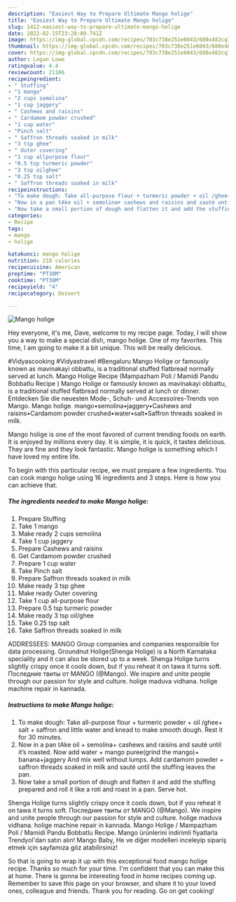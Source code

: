 ```yaml
---
description: "Easiest Way to Prepare Ultimate Mango holige"
title: "Easiest Way to Prepare Ultimate Mango holige"
slug: 1412-easiest-way-to-prepare-ultimate-mango-holige
date: 2022-02-15T23:28:09.741Z
image: https://img-global.cpcdn.com/recipes/703c738e251e6043/680x482cq70/mango-holige-recipe-main-photo.jpg
thumbnail: https://img-global.cpcdn.com/recipes/703c738e251e6043/680x482cq70/mango-holige-recipe-main-photo.jpg
cover: https://img-global.cpcdn.com/recipes/703c738e251e6043/680x482cq70/mango-holige-recipe-main-photo.jpg
author: Logan Lowe
ratingvalue: 4.4
reviewcount: 21106
recipeingredient:
- " Stuffing"
- "1 mango"
- "2 cups semolina"
- "1 cup jaggery"
- " Cashews and raisins"
- " Cardamom powder crushed"
- "1 cup water"
- "Pinch salt"
- " Saffron threads soaked in milk"
- "3 tsp ghee"
- " Outer covering"
- "1 cup allpurpose flour"
- "0.5 tsp turmeric powder"
- "3 tsp oilghee"
- "0.25 tsp salt"
- " Saffron threads soaked in milk"
recipeinstructions:
- "To make dough: Take all-purpose flour + turmeric powder + oil /ghee+ salt + saffron and little water and knead to make smooth dough. Rest it for 30 minutes."
- "Now in a pan tAke oil + semolina+ cashews and raisins and sauté until it’s roasted. Now add water + mango puree(grind the mango)+ banana+jaggery And mix well without lumps. Add cardamom powder + saffron threads soaked in milk and sauté until the stuffing leaves the pan."
- "Now take a small portion of dough and flatten it and add the stuffing prepared and roll it like a roti and roast in a pan. Serve hot."
categories:
- Recipe
tags:
- mango
- holige

katakunci: mango holige 
nutrition: 218 calories
recipecuisine: American
preptime: "PT38M"
cooktime: "PT38M"
recipeyield: "4"
recipecategory: Dessert

---
```



![Mango holige](https://img-global.cpcdn.com/recipes/703c738e251e6043/680x482cq70/mango-holige-recipe-main-photo.jpg)

Hey everyone, it's me, Dave, welcome to my recipe page. Today, I will show you a way to make a special dish, mango holige. One of my favorites. This time, I am going to make it a bit unique. This will be really delicious.

#Vidyascooking #Vidyastravel #Bengaluru Mango Holige or famously known as mavinakayi obbattu, is a traditional stuffed flatbread normally served at lunch. Mango Holige Recipe (Mampazham Poli / Mamidi Pandu Bobbatlu Recipe ) Mango Holige or famously known as mavinakayi obbattu, is a traditional stuffed flatbread normally served at lunch or dinner. Entdecken Sie die neuesten Mode-, Schuh- und Accessoires-Trends von Mango. Mango holige. mango•semolina•jaggery•Cashews and raisins•Cardamom powder crushed•water•salt•Saffron threads soaked in milk.

Mango holige is one of the most favored of current trending foods on earth. It is enjoyed by millions every day. It is simple, it is quick, it tastes delicious. They are fine and they look fantastic. Mango holige is something which I have loved my entire life.


To begin with this particular recipe, we must prepare a few ingredients. You can cook mango holige using 16 ingredients and 3 steps. Here is how you can achieve that.

<!--inarticleads1-->

##### The ingredients needed to make Mango holige:

1. Prepare  Stuffing
1. Take 1 mango
1. Make ready 2 cups semolina
1. Take 1 cup jaggery
1. Prepare  Cashews and raisins
1. Get  Cardamom powder crushed
1. Prepare 1 cup water
1. Take Pinch salt
1. Prepare  Saffron threads soaked in milk
1. Make ready 3 tsp ghee
1. Make ready  Outer covering
1. Take 1 cup all-purpose flour
1. Prepare 0.5 tsp turmeric powder
1. Make ready 3 tsp oil/ghee
1. Take 0.25 tsp salt
1. Take  Saffron threads soaked in milk


ADDRESSEES: MANGO Group companies and companies responsible for data processing. Groundnut Holige(Shenga Holige) is a North Karnataka speciality and it can also be stored up to a week. Shenga Holige turns slightly crispy once it cools down, but if you reheat it on tawa it turns soft. Последние твиты от MANGO (@Mango). We inspire and unite people through our passion for style and culture. holige maduva vidhana. holige machine repair in kannada. 

<!--inarticleads2-->

##### Instructions to make Mango holige:

1. To make dough: Take all-purpose flour + turmeric powder + oil /ghee+ salt + saffron and little water and knead to make smooth dough. Rest it for 30 minutes.
1. Now in a pan tAke oil + semolina+ cashews and raisins and sauté until it’s roasted. Now add water + mango puree(grind the mango)+ banana+jaggery And mix well without lumps. Add cardamom powder + saffron threads soaked in milk and sauté until the stuffing leaves the pan.
1. Now take a small portion of dough and flatten it and add the stuffing prepared and roll it like a roti and roast in a pan. Serve hot.


Shenga Holige turns slightly crispy once it cools down, but if you reheat it on tawa it turns soft. Последние твиты от MANGO (@Mango). We inspire and unite people through our passion for style and culture. holige maduva vidhana. holige machine repair in kannada. Mango Holige / Mampazham Poli / Mamidi Pandu Bobbatlu Recipe. Mango ürünlerini indirimli fiyatlarla Trendyol&#39;dan satın alın! Mango Baby, He ve diğer modelleri inceleyip sipariş etmek için sayfamıza göz atabilirsiniz! 

So that is going to wrap it up with this exceptional food mango holige recipe. Thanks so much for your time. I'm confident that you can make this at home. There is gonna be interesting food in home recipes coming up. Remember to save this page on your browser, and share it to your loved ones, colleague and friends. Thank you for reading. Go on get cooking!
